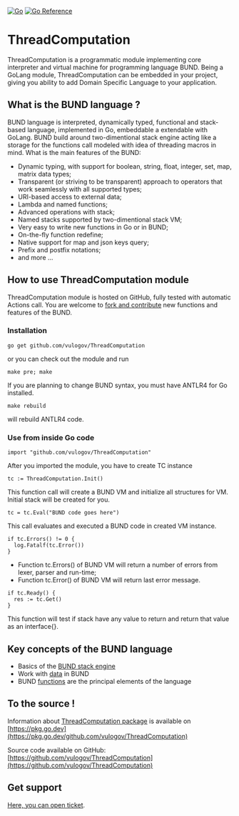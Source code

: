 [![Go](https://github.com/vulogov/ThreadComputation/actions/workflows/go.yml/badge.svg)](https://github.com/vulogov/ThreadComputation/actions/workflows/go.yml)
[![Go Reference](https://pkg.go.dev/badge/github.com/vulogov/ThreadComputation.svg)](https://pkg.go.dev/github.com/vulogov/ThreadComputation)

# ThreadComputation

ThreadComputation is a programmatic module implementing core interpreter and virtual machine for programming language BUND. Being a GoLang module, ThreadComputation can be embedded in your project, giving you ability to add Domain Specific Language to your application.

## What is the BUND language ?

BUND language is interpreted, dynamically typed, functional and stack-based language, implemented in Go, embeddable a extendable with GoLang. BUND build around two-dimentional stack engine acting like a storage for the functions call modeled with idea of threading macros in mind. What is the main features of the BUND:

- Dynamic typing, with support for boolean, string, float, integer, set, map, matrix data types;
- Transparent (or striving to be transparent) approach to operators that work seamlessly with all supported types;
- URI-based access to external data;
- Lambda and named functions;
- Advanced operations with stack;
- Named stacks supported by two-dimentional stack VM;
- Very easy to write new functions in Go or in BUND;
- On-the-fly function redefine;
- Native support for map and json keys query;
- Prefix and postfix notations;
- and more ...

## How to use ThreadComputation module

ThreadComputation module is hosted on GitHub, fully tested with automatic Actions call. You are welcome to [fork and contribute](https://github.com/vulogov/ThreadComputation) new functions and features of the BUND.

### Installation

```
go get github.com/vulogov/ThreadComputation
```

or you can check out the module and run

```
make pre; make
```

If you are planning to change BUND syntax, you must have ANTLR4 for Go installed.

```
make rebuild
```

will rebuild ANTLR4 code.

### Use from inside Go code

```golang
import "github.com/vulogov/ThreadComputation"
```

After you imported the module, you have to create TC instance

```golang
tc := ThreadComputation.Init()
```

This function call will create a BUND VM and initialize all structures for VM. Initial stack will be created for you.

```golang
tc = tc.Eval("BUND code goes here")
```

This call evaluates and executed a BUND code in created VM instance.

```golang
if tc.Errors() != 0 {
  log.Fatalf(tc.Error())
}
```

- Function tc.Errors() of BUND VM will return a number of errors from lexer, parser and run-time;
- Function tc.Error() of BUND VM will return last error message.

```golang
if tc.Ready() {
  res := tc.Get()
}
```

This function will test if stack have any value to return and return that value as an interface{}.


## Key concepts of the BUND language

- Basics of the [BUND stack engine](Documentation/BUND_stack.md)
- Work with [data](Documentation/BUND_data.md) in BUND 
- BUND [functions](Documentation/BUND_fun.md) are the principal elements of the language

## To the source !

Information about [ThreadComputation package](https://pkg.go.dev/github.com/vulogov/ThreadComputation) is available on [https://pkg.go.dev](https://pkg.go.dev/github.com/vulogov/ThreadComputation)

Source code available on GitHub: [https://github.com/vulogov/ThreadComputation](https://github.com/vulogov/ThreadComputation)

## Get support

[Here, you can open ticket](https://github.com/vulogov/ThreadComputation/issues).
